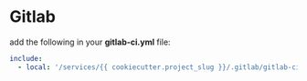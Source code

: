 # Gitlab

add the following in your __gitlab-ci.yml__ file:

```yaml
include:
  - local: '/services/{{ cookiecutter.project_slug }}/.gitlab/gitlab-ci.yml'
```
